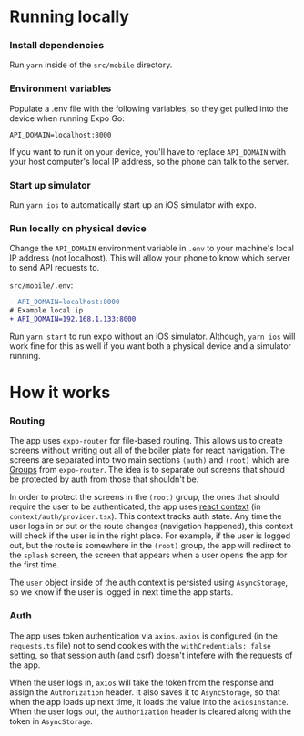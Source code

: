 # Running locally

### Install dependencies

Run `yarn` inside of the `src/mobile` directory.

### Environment variables

Populate a .env file with the following variables, so they get pulled into the device when running Expo Go:

```
API_DOMAIN=localhost:8000
```

If you want to run it on your device, you'll have to replace `API_DOMAIN` with your host computer's local IP address, so the phone can talk to the server.

### Start up simulator

Run `yarn ios` to automatically start up an iOS simulator with expo.

### Run locally on physical device

Change the `API_DOMAIN` environment variable in `.env` to your machine's local IP address (not localhost). This will allow your phone to know which server to send API requests to.

`src/mobile/.env`:
```diff
- API_DOMAIN=localhost:8000
# Example local ip
+ API_DOMAIN=192.168.1.133:8000
```

Run `yarn start` to run expo without an iOS simulator. Although, `yarn ios` will work fine for this as well if you want both a physical device and a simulator running.

# How it works

### Routing

The app uses `expo-router` for file-based routing. This allows us to create screens without writing out all of the boiler plate for react navigation. The screens are separated into two main sections `(auth)` and `(root)` which are [Groups](https://expo.github.io/router/docs/features/routing#groups) from `expo-router`. The idea is to separate out screens that should be protected by auth from those that shouldn't be.

In order to protect the screens in the `(root)` group, the ones that should require the user to be authenticated, the app uses [react context](https://reactjs.org/docs/context.html#reactcreatecontext) (in `context/auth/provider.tsx`). This context tracks auth state. Any time the user logs in or out or the route changes (navigation happened), this context will check if the user is in the right place. For example, if the user is logged out, but the route is somewhere in the `(root)` group, the app will redirect to the `splash` screen, the screen that appears when a user opens the app for the first time.

The `user` object inside of the auth context is persisted using `AsyncStorage`, so we know if the user is logged in next time the app starts.

### Auth

The app uses token authentication via `axios`. `axios` is configured (in the `requests.ts` file) not to send cookies with the `withCredentials: false` setting, so that session auth (and csrf) doesn't intefere with the requests of the app.

When the user logs in, `axios` will take the token from the response and assign the `Authorization` header. It also saves it to `AsyncStorage`, so that when the app loads up next time, it loads the value into the `axiosInstance`. When the user logs out, the `Authorization` header is cleared along with the token in `AsyncStorage`.